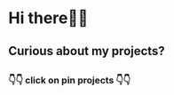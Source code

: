 <h1 align="left">Hi there👋🏽</h1>
<h2> Curious about my projects? <h2>
<h3>👇👇 click on pin projects 👇👇<h3>



